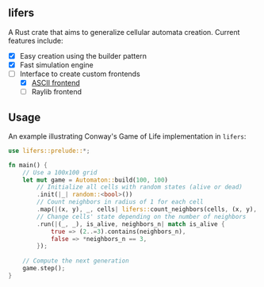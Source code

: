 lifers
------
A Rust crate that aims to generalize cellular automata creation. Current features include:
- [x] Easy creation using the builder pattern
- [x] Fast simulation engine
- [ ] Interface to create custom frontends
  - [x] [ASCII frontend](github.com/Froloket64/lifers-ascii)
  - [ ] Raylib frontend

## Usage
An example illustrating Conway's Game of Life implementation in `lifers`:
```rust
use lifers::prelude::*;

fn main() {
    // Use a 100x100 grid
    let mut game = Automaton::build(100, 100)
        // Initialize all cells with random states (alive or dead)
        .init(|_| random::<bool>())
        // Count neighbors in radius of 1 for each cell
        .map(|(x, y), _, cells| lifers::count_neighbors(cells, (x, y), 1, |b| *b))
        // Change cells' state depending on the number of neighbors
        .run(|(_, _), is_alive, neighbors_n| match is_alive {
            true => (2..=3).contains(neighbors_n),
            false => *neighbors_n == 3,
        });
    
    // Compute the next generation
    game.step();
}
```
